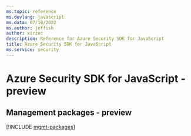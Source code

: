 ```yaml
---
ms.topic: reference
ms.devlang: javascript
ms.data: 07/18/2022
ms.author: jeffish
author: xirzec
description: Reference for Azure Security SDK for JavaScript
title: Azure Security SDK for JavaScript
ms.service: security
---
```

# Azure Security SDK for JavaScript - preview

## Management packages - preview
[!INCLUDE [mgmt-packages](security-mgmt-index.md)]
